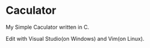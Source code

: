 # Caculator
My Simple Caculator written in C.

Edit with Visual Studio(on Windows) and Vim(on Linux).
